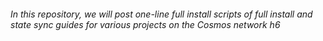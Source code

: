 ######  In this repository, we will post one-line full install scripts of full install and state sync guides for various projects on the Cosmos network h6
